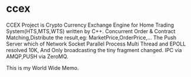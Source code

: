 # ccex
CCEX Project is
Crypto Currency Exchange Engine for Home Trading System(HTS,MTS,WTS) written by C++.
Concurrent Order & Contract Matching,Distribute the result,eg: MarketPrice,OrderPrice,...
The Push Server which of Network Socket Parallel Process Multi Thread and EPOLL resolved 10K,
And Only broadcasting the tiny fragment changed. 
IPC via AMQP,PUSH via ZeroMQ.

This is my World Wide Memo.
